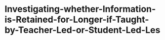 # Investigating-whether-Information-is-Retained-for-Longer-if-Taught-by-Teacher-Led-or-Student-Led-Les